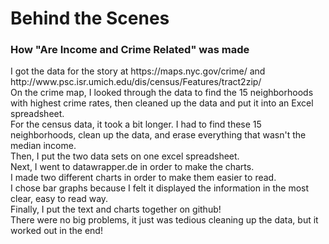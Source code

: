 

<h1>Behind the Scenes</h1>
<h3>How "Are Income and Crime Related" was made</h3>
I got the data for the story at https://maps.nyc.gov/crime/ and http://www.psc.isr.umich.edu/dis/census/Features/tract2zip/
<br>
On the crime map, I looked through the data to find the 15 neighborhoods with highest crime rates, then cleaned up the data and put it into an Excel spreadsheet.<br>
For the census data, it took a bit longer. I had to find these 15 neighborhoods, clean up the data, and erase everything that wasn't the median income.
<br> Then, I put the two data sets on one excel spreadsheet. 
<br> Next, I went to datawrapper.de in order to make the charts. 
<br> I made two different charts in order to make them easier to read.
<br> I chose bar graphs because I felt it displayed the information in the most clear, easy to read way.
<br> Finally, I put the text and charts together on github!
<br> There were no big problems, it just was tedious cleaning up the data, but it worked out in the end! 


</body>
</html>
